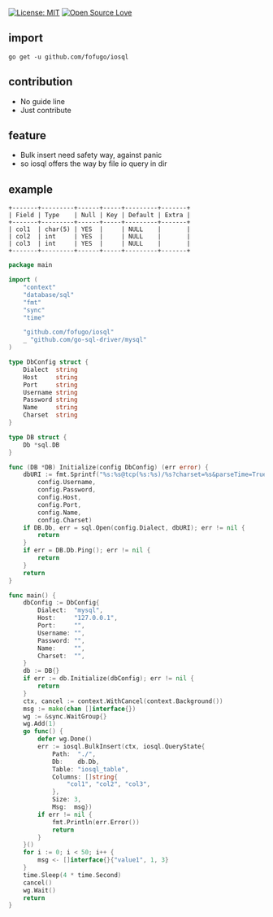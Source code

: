 [![License: MIT](https://img.shields.io/badge/License-MIT-green.svg)](https://opensource.org/licenses/MIT)
[![Open Source Love](https://badges.frapsoft.com/os/v1/open-source.svg?v=103)](https://github.com/ellerbrock/open-source-badges/)
<h2>import</h2>

```
go get -u github.com/fofugo/iosql
```

<h2>contribution</h2>
<ul>
  <li>No guide line</li>
  <li>Just contribute</li>
</ul>

<h2>feature</h2>
<ul>
  <li>Bulk insert need safety way, against panic</li>
  <li>so iosql offers the way by file io query in dir</li>
</ul>

<h2>example</h2>

```
+-------+---------+------+-----+---------+-------+
| Field | Type    | Null | Key | Default | Extra |
+-------+---------+------+-----+---------+-------+
| col1  | char(5) | YES  |     | NULL    |       |
| col2  | int     | YES  |     | NULL    |       |
| col3  | int     | YES  |     | NULL    |       |
+-------+---------+------+-----+---------+-------+
```

```go
package main

import (
	"context"
	"database/sql"
	"fmt"
	"sync"
	"time"

	"github.com/fofugo/iosql"
	_ "github.com/go-sql-driver/mysql"
)

type DbConfig struct {
	Dialect  string
	Host     string
	Port     string
	Username string
	Password string
	Name     string
	Charset  string
}

type DB struct {
	Db *sql.DB
}

func (DB *DB) Initialize(config DbConfig) (err error) {
	dbURI := fmt.Sprintf("%s:%s@tcp(%s:%s)/%s?charset=%s&parseTime=True",
		config.Username,
		config.Password,
		config.Host,
		config.Port,
		config.Name,
		config.Charset)
	if DB.Db, err = sql.Open(config.Dialect, dbURI); err != nil {
		return
	}
	if err = DB.Db.Ping(); err != nil {
		return
	}
	return
}

func main() {
	dbConfig := DbConfig{
		Dialect:  "mysql",
		Host:     "127.0.0.1",
		Port:     "",
		Username: "",
		Password: "",
		Name:     "",
		Charset:  "",
	}
	db := DB{}
	if err := db.Initialize(dbConfig); err != nil {
		return
	}
	ctx, cancel := context.WithCancel(context.Background())
	msg := make(chan []interface{})
	wg := &sync.WaitGroup{}
	wg.Add(1)
	go func() {
		defer wg.Done()
		err := iosql.BulkInsert(ctx, iosql.QueryState{
			Path:  "./",
			Db:    db.Db,
			Table: "iosql_table",
			Columns: []string{
				"col1", "col2", "col3",
			},
			Size: 3,
			Msg:  msg})
		if err != nil {
			fmt.Println(err.Error())
			return
		}
	}()
	for i := 0; i < 50; i++ {
		msg <- []interface{}{"value1", 1, 3}
	}
	time.Sleep(4 * time.Second)
	cancel()
	wg.Wait()
	return
}

```
